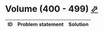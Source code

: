 # Volume (400 - 499) [⬀](http://acm.sgu.ru/olimp/problemset.php?contest=0&volume=4)

| ID | Problem statement | Solution |
|----|-------------------|----------|

